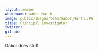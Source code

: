 ```yaml
---
layout: member
wholename: Gabor Marth
image: public/images/team/Gabor_Marth.JPG
title: Principal Investigator
twitter: 
github: 
---
```


Gabor does stuff